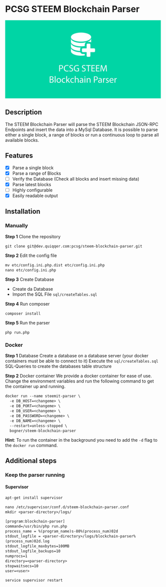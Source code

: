 PCSG STEEM Blockchain Parser
======

![PCSG STEEM Blockchain Parser](bin/header-steemit-green.png)

Description
------

The STEEM Blockchain Parser will parse the STEEM Blockchain JSON-RPC Endpoints
and insert the data into a MySql Database. 
It is possible to parse either a single block, a range of blocks 
or run a continuous loop to parse all available blocks.  

Features
------

* [x] Parse a single block
* [x] Parse a range of Blocks
* [ ] Verify the Database (Check all blocks and insert missing data)
* [x] Parse latest blocks
* [ ] Highly configurable
* [x] Easily readable output

Installation
------

### Manually
**Step 1** Clone the repository
```
git clone git@dev.quiqqer.com:pcsg/steem-blockchain-parser.git
```

**Step 2** Edit the config file
```
mv etc/config.ini.php.dist etc/config.ini.php
nano etc/config.ini.php
```

**Step 3** Create Database
* Create da Database
* Import the SQL File `sql/createTables.sql`

**Step 4** Run composer
```
composer install
```

**Step 5** Run the parser
```
php run.php
```

### Docker

**Step 1** Database
Create a database on a database server (your docker containers must be able to connect to it)
Execute the `sql/createTables.sql` SQL-Queries to create the databases table structure


**Step 2** Docker container
We provide a docker container for ease of use.  
Change the environment variables and run the following command to get the container up and running.  
```
docker run --name steemit-parser \
  -e DB_HOST=<changeme> \
  -e DB_PORT=<changeme> \
  -e DB_USER=<changeme> \
  -e DB_PASSWORD=<changeme> \
  -e DB_NAME=<changeme> \
  --restart=unless-stopped \
  bogner/steem-blockchain-parser
```
 
**Hint**: To run the container in the background you need to add the `-d` flag to the `docker run` command.

Additional steps
------

### Keep the parser running

#### Supervisor

```
apt-get install supervisor
```

```
nano /etc/supervisor/conf.d/steem-blockchain-parser.conf
mkdir <parser-directory>/logs/
```

```
[program:blockchain-parser]
command=/usr/bin/php run.php
process_name = %(program_name)s-80%(process_num)02d
stdout_logfile = <parser-directory>/logs/blockchain-parser%(process_num)02d.log
stdout_logfile_maxbytes=100MB
stdout_logfile_backups=10
numprocs=1
directory=<parser-directory>
stopwaitsecs=10
user=<user>
```

```
service supervisor restart
```


